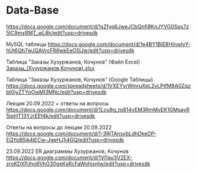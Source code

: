 # Data-Base
https://docs.google.com/document/d/1sZfyq6JweJCbQnfj8KnJYVG0Sps7z5IC9mxRMT_wL8k/edit?usp=drivesdk


MySQL таблицы
https://docs.google.com/document/d/1e4BY1BiE8HInwIyY-hUt6Qh7wJQAVrcFR6wkEeG5lJw/edit?usp=drivesdk 

Таблица "Заказы Хузуржанов, Кочунов" (Файл Excel) [Заказы_(Хузуржанов,Кочунов).xlsx](https://github.com/Roy42022p/Data-Base/files/9597680/_.xlsx)

Таблица "Заказы Хузуржанов, Кочунов" (Google Таблицы) https://docs.google.com/spreadsheets/d/1VXEYyrWmruXeL2vLPtfM8A0Zqzbt0iyZTYoOwMl3MNc/edit?usp=drivesdk

Лекция 20.09.2022 + ответы на вопросы https://docs.google.com/document/d/1Lcu8g_tg814vEM3RmMvEK1GMsayR5tpHT13YJrEEf4k/edit?usp=drivesdk

Ответы на вопросы до лекции 20.09.2022 https://docs.google.com/document/d/1-3RjTAnsxbLdhDkeDP-EQYpB5ik4iECw-JgeHJ1i4GQ/edit?usp=drivesdk

23.09.2022 ER диаграммы Хузуржанов, Кочунов
https://docs.google.com/document/d/1VI1au3V2EX-zroKDXPJho6VhG30geKsRcFaWohjsnIw/edit?usp=drivesdk
